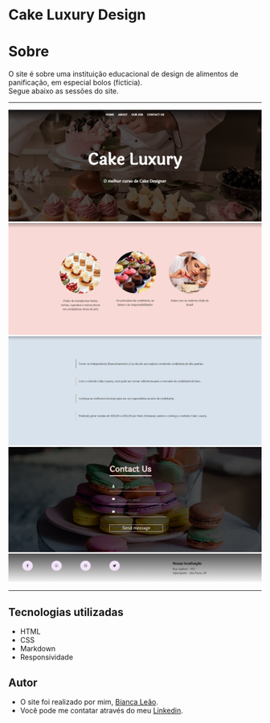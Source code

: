 # Cake Luxury Design 

<h1> Sobre </h1>
O site é sobre uma instituição educacional de design de alimentos de panificação, em especial bolos (fícticia). <br> Segue abaixo as sessões do site.

---
 
![](./img/sessao1.PNG)
![](./img/sessao2.PNG)
![](./img/sessao3.PNG)
![](./img/sessao5.PNG)
![](./img/footer.PNG)

---

## Tecnologias utilizadas 

- HTML
- CSS
- Markdown
- Responsividade

## Autor 

- O site foi realizado por mim, [Bianca Leão](https://github.com/leaobia).
- Você pode me contatar através do meu [Linkedin](https://www.linkedin.com/in/bianca-leao-411808227/). 
